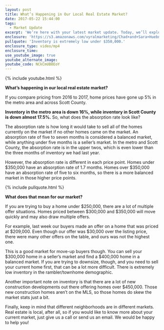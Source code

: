 ```yaml
---
layout: post
title: What’s Happening in Our Local Real Estate Market?
date: 2017-05-22 15:44:00
tags:
  - Market Update
excerpt: 'We’re here with your latest market update. Today, we’ll explore what’s happening with home prices, inventory, and the absorption rate. While inventory is down across Scott County, some price points have lower inventory than others. To find out what that means for you, watch this short video.'
enclosure: 'https://s3.amazonaws.com/vyralmarketing/Chad+and+Sara+Huebner/Videos/2017/May/Chad+%2526+Sara+Huebener+With+Edina+Realty-+Whats+Happening+in+Our+Local+Real+Estate+Market%253F.mp4'
pullquote: 'Inventory is extremely low under $350,000.'
enclosure_type: video/mp4
enclosure_time:
use_youtube_image: true
youtube_alternate_image:
youtube_code: NCkCmUB8EoY
---
```



{% include youtube.html %}

**What’s happening in our local real estate market?**

If you compare pricing from 2016 to 2017, home prices have gone up 5% in the metro area and across Scott County.

**Inventory in the metro area is down 16%, while inventory in Scott County is down almost 17.5%.** So, what does the absorption rate look like?

The absorption rate is how long it would take to sell all of the homes currently on the market if no other homes came on the market. An absorption rate of five to seven months is considered a balanced market, while anything under five months is a seller’s market. In the metro and Scott County, the absorption rate is in the upper twos, which is even lower than the three months of inventory we had last year.

However, the absorption rate is different in each price point. Homes under $350,000 have an absorption rate of 1.7 months. Homes over $350,000 have an absorption rate of five to six months, so there is a more balanced market in those higher price points.

{% include pullquote.html %}

**What does that mean for our market?**

If you are trying to buy a home under $250,000, there are a lot of multiple offer situations. Homes priced between $300,000 and $350,000 will move quickly and may also draw multiple offers.

For example, last week our buyers made an offer on a home that was priced at $209,000. Even though our offer was $30,000 over the listing price, there were many other offers on the table, and ours was not the highest one.

This is a good market for move-up buyers though. You can sell your $300,000 home in a seller’s market and find a $400,000 home in a balanced market. If you are trying to downsize, though, and you need to sell your current home first, that can be a lot more difficult. There is extremely low inventory in the rambler/townhome demographic.

Another important note on inventory is that there are a lot of new construction developments out there offering homes over $450,000. Those new construction homes aren’t on the MLS, so those homes do skew the market stats just a bit.

Finally, keep in mind that different neighborhoods are in different markets. Real estate is local, after all, so if you would like to know more about your current market, just give us a call or send us an email. We would be happy to help you!